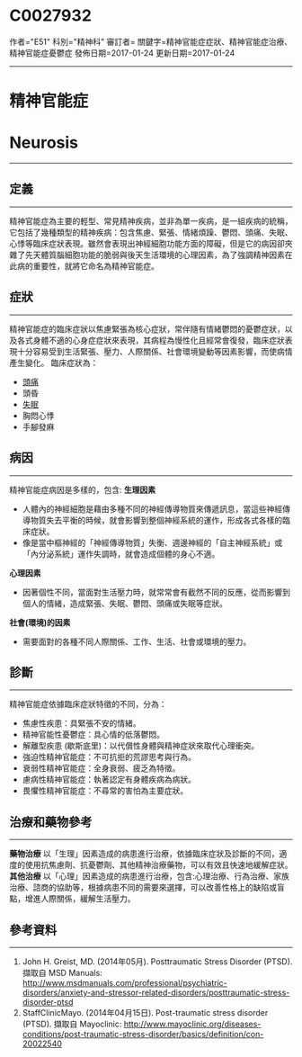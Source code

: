 # C0027932
作者="E51"
科別="精神科"
審訂者=
關鍵字=精神官能症症狀、精神官能症治療、精神官能症憂鬱症
發佈日期=2017-01-24
更新日期=2017-01-24

----------
# 精神官能症
# Neurosis
----------
## 定義
----------

精神官能症為主要的輕型、常見精神疾病，並非為單一疾病，是一組疾病的統稱，它包括了幾種類型的精神疾病：包含焦慮、緊張、情緒煩躁、鬱悶、頭痛、失眠、心悸等臨床症狀表現。雖然會表現出神經細胞功能方面的障礙，但是它的病因卻夾雜了先天體質腦細胞功能的脆弱與後天生活環境的心理因素，為了強調精神因素在此病的重要性，就將它命名為精神官能症。

## 症狀
----------

精神官能症的臨床症狀以焦慮緊張為核心症狀，常伴隨有情緒鬱悶的憂鬱症狀，以及各式身體不適的心身症症狀來表現，其病程為慢性化且經常會復發，臨床症狀表現十分容易受到生活緊張、壓力、人際關係、社會環境變動等因素影響，而使病情產生變化。
臨床症狀為：

- [頭痛](C0018681)
- 頭昏
- [失眠](C0917801-01)
- 胸悶心悸
- 手腳發麻
## 病因
----------

精神官能症病因是多樣的，包含:
**生理因素**

- 人體內的神經細胞是藉由多種不同的神經傳導物質來傳遞訊息，當這些神經傳導物質失去平衡的時候，就會影響到整個神經系統的運作，形成各式各樣的臨床症狀。
- 像是當中樞神經的「神經傳導物質」失衡、週邊神經的「自主神經系統」或「內分泌系統」運作失調時，就會造成個體的身心不適。

**心理因素**

- 因著個性不同，當面對生活壓力時，就常常會有截然不同的反應，從而影響到個人的情緒，造成緊張、失眠、鬱悶、頭痛或失眠等症狀。

**社會(環境)的因素**

- 需要面對的各種不同人際關係、工作、生活、社會或環境的壓力。
## 診斷
----------

精神官能症依據臨床症狀特徵的不同，分為：

- 焦慮性疾患：具緊張不安的情緒。
- 精神官能性憂鬱症：具心情的低落鬱悶。
- 解離型疾患 (歇斯底里)：以代償性身體與精神症狀來取代心理衝突。
- 強迫性精神官能症：不可抗拒的荒謬思考與行為。
- 衰弱性精神官能症：全身衰弱、疲乏為特徵。
- 慮病性精神官能症：執著認定有身體疾病為病狀。
- 畏懼性精神官能症：不尋常的害怕為主要症狀。
## 治療和藥物參考
----------

**藥物治療**
以「生理」因素造成的病患進行治療，依據臨床症狀及診斷的不同，適度的使用抗焦慮劑、抗憂鬱劑、其他精神治療藥物，可以有效且快速地緩解症狀。
**其他治療**
以「心理」因素造成的病患進行治療，包含:心理治療、行為治療、家族治療、諮商的協助等，根據病患不同的需要來選擇，可以改善性格上的缺陷或盲點，增進人際關係，緩解生活壓力。

## 參考資料
----------
1. John H. Greist, MD. (2014年05月). Posttraumatic Stress Disorder (PTSD). 擷取自 MSD Manuals: 
  http://www.msdmanuals.com/professional/psychiatric-disorders/anxiety-and-stressor-related-disorders/posttraumatic-stress-disorder-ptsd
2. StaffClinicMayo. (2014年04月15日). Post-traumatic stress disorder (PTSD). 擷取自 Mayoclinic: 
  http://www.mayoclinic.org/diseases-conditions/post-traumatic-stress-disorder/basics/definition/con-20022540

